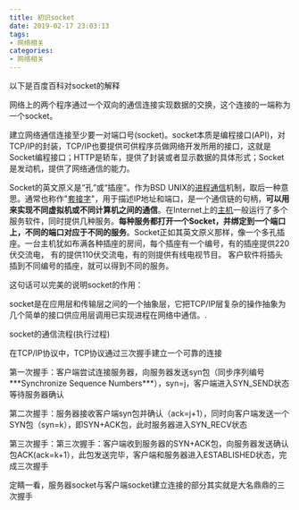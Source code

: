 ```yaml
---
title: 初识socket
date: 2019-02-17 23:03:13
tags:
- 网络相关
categories:
- 网络相关
---
```


以下是百度百科对socket的解释

网络上的两个程序通过一个双向的通信连接实现数据的交换，这个连接的一端称为一个socket。

建立网络通信连接至少要一对端口号(socket)。socket本质是编程接口(API)，对TCP/IP的封装，TCP/IP也要提供可供程序员做网络开发所用的接口，这就是Socket编程接口；HTTP是轿车，提供了封装或者显示数据的具体形式；Socket是发动机，提供了网络通信的能力。

Socket的英文原义是“孔”或“插座”。作为BSD UNIX的[进程通信](https://baike.baidu.com/item/%E8%BF%9B%E7%A8%8B%E9%80%9A%E4%BF%A1/9796867)机制，取后一种意思。通常也称作"[套接字](https://baike.baidu.com/item/%E5%A5%97%E6%8E%A5%E5%AD%97)"，用于描述IP地址和端口，是一个通信链的句柄，**可以用来实现不同虚拟机或不同计算机之间的通信**。在Internet上的[主机](https://baike.baidu.com/item/%E4%B8%BB%E6%9C%BA/455151)一般运行了多个服务软件，同时提供几种服务。**每种服务都打开一个Socket，并绑定到一个端口上，不同的端口对应于不同的服务**。Socket正如其英文原义那样，像一个多孔插座。一台主机犹如布满各种插座的房间，每个插座有一个编号，有的插座提供220伏交流电， 有的提供110伏交流电，有的则提供有线电视节目。 客户软件将插头插到不同编号的插座，就可以得到不同的服务。



这句话可以完美的说明socket的作用：

socket是在应用层和传输层之间的一个抽象层，它把TCP/IP层复杂的操作抽象为几个简单的接口供应用层调用已实现进程在网络中通信。.



socket的通信流程(执行过程)

在TCP/IP协议中，TCP协议通过三次握手建立一个可靠的连接

第一次握手：客户端尝试连接服务器，向服务器发送syn包（同步序列编号**\*Synchronize Sequence Numbers***），syn=j，客户端进入SYN_SEND状态等待服务器确认

第二次握手：服务器接收客户端syn包并确认（ack=j+1），同时向客户端发送一个SYN包（syn=k），即SYN+ACK包，此时服务器进入SYN_RECV状态

第三次握手：第三次握手：客户端收到服务器的SYN+ACK包，向服务器发送确认包ACK(ack=k+1），此包发送完毕，客户端和服务器进入ESTABLISHED状态，完成三次握手

定睛一看，服务器socket与客户端socket建立连接的部分其实就是大名鼎鼎的三次握手